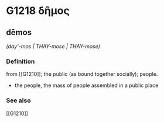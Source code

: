 # G1218 δῆμος

## dēmos

_(day'-mos | THAY-mose | THAY-mose)_

### Definition

from [[G1210]]; the public (as bound together socially); people.

- the people, the mass of people assembled in a public place

### See also

[[G1210]]

